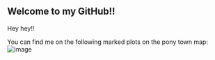 ## Welcome to my GitHub!!

Hey hey!!

You can find me on the following marked plots on the pony town map:
![image](https://github.com/user-attachments/assets/315ac0e8-965b-4dc8-b2b7-e004b8d3fe15|width=300)


<!--
**ForksTwo/ForksTwo** is a ✨ _special_ ✨ repository because its `README.md` (this file) appears on your GitHub profile.

Here are some ideas to get you started:

- 🔭 I’m currently working on ...
- 🌱 I’m currently learning ...
- 👯 I’m looking to collaborate on ...
- 🤔 I’m looking for help with ...
- 💬 Ask me about ...
- 📫 How to reach me: ...
- 😄 Pronouns: ...
- ⚡ Fun fact: ...
-->
